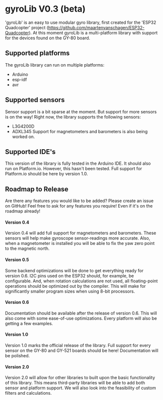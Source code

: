 # gyroLib V0.3 (beta)
'gyroLib' is an easy to use modular gyro library, first created for the 'ESP32 Quadcopter' project (https://github.com/maartenvanschagen/ESP32-Quadcopter).
At this moment gyroLib is a multi-platform library with support for the devices found on the GY-80 board.

## Supported platforms
The gyroLib library can run on multiple platforms:
- Arduino
- esp-idf
- avr

## Supported sensors
Sensor support is a bit sparse at the moment. But support for more sensors is on the way! Right now, the library supports the following sensors:
- L3G4200D
- ADXL345
Support for magnetometers and barometers is also being worked on.

## Supported IDE's
This version of the library is fully tested in the Arduino IDE. It should also run on Platform.io. However, this hasn't been tested. Full support for Platform.io should be here by version 1.0.

## Roadmap to Release
Are there any features you would like to be added? Please create an issue on GitHub! Feel free to ask for any features you require! Even if it's on the roadmap already!
#### Version 0.4
Version 0.4 will add full support for magnetometers and barometers. These sensors will help make gyroscope sensor-readings more accurate. Also, when a magnetometer is installed you will be able to fix the yaw zero point to the magnetic north.
#### Version 0.5
Some backend optimizations will be done to get everything ready for version 0.6. I2C pins used on the ESP32 should, for example, be configurable. And, when rotation calculations are not used, all floating-point operations should be optimized out by the compiler. This will make for significantly smaller program sizes when using 8-bit processors.
#### Version 0.6
Documentation should be available after the release of version 0.6. This will also come with some ease-of-use optimizations. Every platform will also be getting a few examples.
#### Version 1.0
Version 1.0 marks the official release of the library. Full support for every sensor on the GY-80 and GY-521 boards should be here! Documentation will be polished.
#### Version 2.0
Version 2.0 will allow for other libraries to built upon the basic functionality of this library. This means third-party libraries will be able to add both sensor and platform support. We will also look into the feasibility of custom filters and calculations.